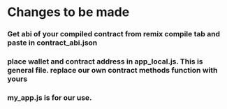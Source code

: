 # Changes to be made
### Get abi of your compiled contract from remix compile tab and paste in contract_abi.json

### place wallet and contract address in app_local.js. This is general file. replace our own contract methods function with yours

### my_app.js is for our use.
